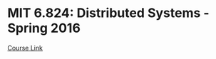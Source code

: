 # MIT 6.824: Distributed Systems - Spring 2016

[Course Link](https://pdos.csail.mit.edu/6.824/index.html)
